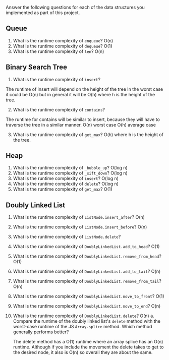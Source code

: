 Answer the following questions for each of the data structures you implemented as part of this project.

## Queue

1. What is the runtime complexity of `enqueue`?
O(n)
2. What is the runtime complexity of `dequeue`?
O(1)
3. What is the runtime complexity of `len`?
O(n)
## Binary Search Tree

1. What is the runtime complexity of `insert`?

The runtime of insert will depend on the height of the tree
In the worst case it could be O(n) but in general it will be O(h) where h is the height of the tree.

2. What is the runtime complexity of `contains`?

The runtime for contains will be similar to insert, because they will have to traverse the tree in a similar manner.
O(n) worst case
O(h) average case

3. What is the runtime complexity of `get_max`?
O(h) where h is the height of the tree.


## Heap

1. What is the runtime complexity of `_bubble_up`?
O(log n)
2. What is the runtime complexity of `_sift_down`?
O(log n)
3. What is the runtime complexity of `insert`?
O(log n)
4. What is the runtime complexity of `delete`?
O(log n)
5. What is the runtime complexity of `get_max`?
O(1)
## Doubly Linked List

1. What is the runtime complexity of `ListNode.insert_after`?
O(n)
2. What is the runtime complexity of `ListNode.insert_before`?
O(n)
3. What is the runtime complexity of `ListNode.delete`?

4. What is the runtime complexity of `DoublyLinkedList.add_to_head`?
O(1)
5. What is the runtime complexity of `DoublyLinkedList.remove_from_head`?
O(1)
6. What is the runtime complexity of `DoublyLinkedList.add_to_tail`?
O(n)
7. What is the runtime complexity of `DoublyLinkedList.remove_from_tail`?
O(n)
8. What is the runtime complexity of `DoublyLinkedList.move_to_front`?
O(1)
9. What is the runtime complexity of `DoublyLinkedList.move_to_end`?
O(n)
10. What is the runtime complexity of `DoublyLinkedList.delete`?
O(n)
    a. Compare the runtime of the doubly linked list's `delete` method with the worst-case runtime of the JS `Array.splice` method. Which method generally performs better?

    The delete method has a O(1) runtime where an array splice has an O(n) runtime. Although if you include the movement the delete takes to get to the desired node, it also is O(n) so overall they are about the same.
